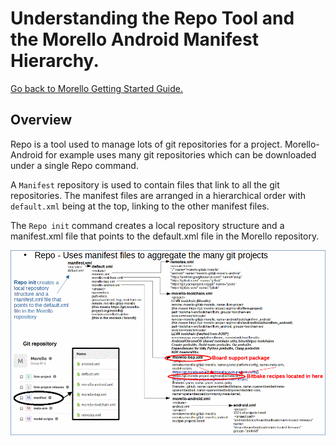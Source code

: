 # Understanding the Repo Tool and the Morello Android Manifest Hierarchy.


 [Go back to Morello Getting Started Guide.](./../../../morello-getting-started.md)


 ## Overview

 Repo is a tool used to manage lots of git repositories for a project. Morello-Android for example uses many git repositories which can be downloaded under a single Repo command. 
 
 A `Manifest` repository is used to contain files that link to all the git repositories. The manifest files are arranged in a hierarchical order with `default.xml` being at the top, linking to the other manifest files. 

 The `Repo init` command creates a local repository structure and a manifest.xml file that points to the default.xml file in the Morello repository.

 ![manifest Hierarchy](./ManifestHierarchy.gif)